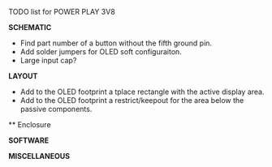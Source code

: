 TODO list for POWER PLAY 3V8

**SCHEMATIC**
* Find part number of a button without the fifth ground pin.
* Add solder jumpers for OLED soft configuraiton.
* Large input cap?

**LAYOUT**
* Add to the OLED footprint a tplace rectangle with the active display area.
* Add to the OLED footprint a restrict/keepout for the area below the passive components.

** Enclosure

**SOFTWARE**

**MISCELLANEOUS**




